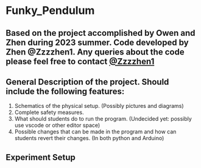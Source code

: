 # Funky_Pendulum
Based on the project accomplished by Owen and Zhen during 2023 summer. Code developed by Zhen @Zzzzhen1. Any queries about the code please feel free to contact [@Zzzzhen1](zy336@cam.ac.uk)
---
## General Description of the project. Should include the following features:

1. Schematics of the physical setup. (Possibly pictures and diagrams)
2. Complete safety measures.
3. What should students do to run the program. (Undecided yet: possibly use vscode or other editor space)
4. Possible changes that can be made in the program and how can students revert their changes. (In both python and Arduino)

## Experiment Setup
